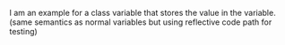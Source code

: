 I am an example for a class variable that stores the value in the variable.(same semantics as normal variables but using reflective code path for testing)